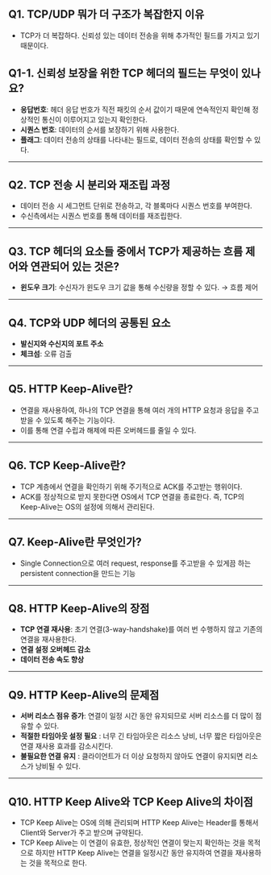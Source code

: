 ## Q1. TCP/UDP 뭐가 더 구조가 복잡한지 이유
- TCP가 더 복잡하다. 신뢰성 있는 데이터 전송을 위해 추가적인 필드를 가지고 있기 때문이다.

## Q1-1. 신뢰성 보장을 위한 TCP 헤더의 필드는 무엇이 있나요?
- **응답번호**: 헤더 응답 번호가 직전 패킷의 순서 값이기 때문에 연속적인지 확인해 정상적인 통신이 이루어지고 있는지 확인한다.
- **시퀀스 번호**: 데이터의 순서를 보장하기 위해 사용한다.
- **플래그**: 데이터 전송의 상태를 나타내는 필드로, 데이터 전송의 상태를 확인할 수 있다.

---

## Q2. TCP 전송 시 분리와 재조립 과정
- 데이터 전송 시 세그먼트 단위로 전송하고, 각 블록마다 시퀀스 번호를 부여한다. 
- 수신측에서는 시퀀스 번호를 통해 데이터를 재조립한다.

---

## Q3. TCP 헤더의 요소들 중에서 TCP가 제공하는 흐름 제어와 연관되어 있는 것은?
- **윈도우 크기**: 수신자가 윈도우 크기 값을 통해 수신량을 정할 수 있다.
  → 흐름 제어

---

## Q4. TCP와 UDP 헤더의 공통된 요소
- **발신지와 수신지의 포트 주소**
- **체크섬**: 오류 검출

---

## Q5. HTTP Keep-Alive란?
- 연결을 재사용하여, 하나의 TCP 연결을 통해 여러 개의 HTTP 요청과 응답을 주고받을 수 있도록 해주는 기능이다. 
- 이를 통해 연결 수립과 해제에 따른 오버헤드를 줄일 수 있다.

---

## Q6. TCP Keep-Alive란?
- TCP 계층에서 연결을 확인하기 위해 주기적으로 ACK를 주고받는 행위이다. 
- ACK를 정상적으로 받지 못한다면 OS에서 TCP 연결을 종료한다. 즉, TCP의 Keep-Alive는 OS의 설정에 의해서 관리된다.

---

## Q7. Keep-Alive란 무엇인가?
- Single Connection으로 여러 request, response를 주고받을 수 있게끔 하는 persistent connection을 만드는 기능

---

## Q8. HTTP Keep-Alive의 장점
- **TCP 연결 재사용**: 초기 연결(3-way-handshake)를 여러 번 수행하지 않고 기존의 연결을 재사용한다.
- **연결 설정 오버헤드 감소**
- **데이터 전송 속도 향상**

---

## Q9. HTTP Keep-Alive의 문제점
- **서버 리소스 점유 증가**: 연결이 일정 시간 동안 유지되므로 서버 리소스를 더 많이 점유할 수 있다.
- **적절한 타임아웃 설정 필요** : 너무 긴 타임아웃은 리소스 낭비, 너무 짧은 타임아웃은 연결 재사용 효과를 감소시킨다.
- **불필요한 연결 유지** : 클라이언트가 더 이상 요청하지 않아도 연결이 유지되면 리소스가 낭비될 수 있다.

---

## Q10. HTTP Keep Alive와 TCP Keep Alive의 차이점
- TCP Keep Alive는 OS에 의해 관리되며 HTTP Keep Alive는 Header를 통해서 Client와 Server가 주고 받으며 규약된다.
- TCP Keep Alive는 이 연결이 유효한, 정상적인 연결이 맞는지 확인하는 것을 목적으로 하지만 HTTP Keep Alive는 연결을 일정시간 동안 유지하여 연결을 재사용하는 것을 목적으로 한다.
